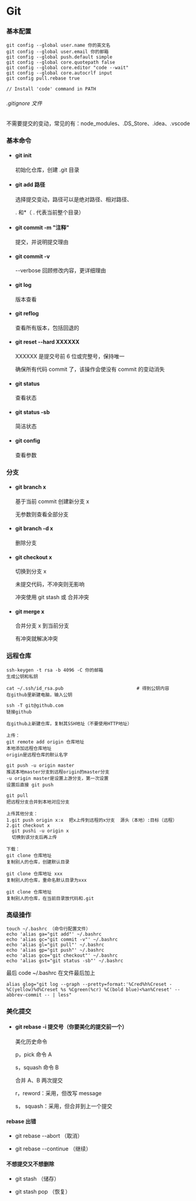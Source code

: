 # Git

### 基本配置

```
git config --global user.name 你的英文名
git config --global user.email 你的邮箱
git config --global push.default simple
git config --global core.quotepath false
git config --global core.editor "code --wait"
git config --global core.autocrlf input
git config pull.rebase true

// Install 'code' command in PATH
```

###### .gitignore 文件

不需要提交的变动，常见的有：node_modules、.DS_Store、.idea、.vscode

### 基本命令

- #### git init

  初始化仓库，创建 .git 目录

- #### git add 路径

  选择提交变动，路径可以是绝对路径、相对路径、

  . 和\*（ . 代表当前整个目录）

- #### git commit -m "注释"

  提交，并说明提交理由

- #### git commit -v

  --verbose 回顾修改内容，更详细理由

- #### git log

  版本查看

- #### git reflog

  查看所有版本，包括回退的

- #### git reset --hard XXXXXX

  XXXXXX 是提交号前 6 位或完整号，保持唯一

  确保所有代码 commit 了，该操作会使没有 commit 的变动消失

- #### git status

  查看状态

- #### git status -sb

  简洁状态

- #### git config

  查看参数

### 分支

- #### git branch x

  基于当前 commit 创建新分支 x

  无参数则查看全部分支

- #### git branch -d x

  删除分支

- #### git checkout x

  切换到分支 x

  未提交代码，不冲突则无影响

  冲突使用 git stash 或 合并冲突

- #### git merge x

  合并分支 x 到当前分支

  有冲突就解决冲突

### 远程仓库

```
ssh-keygen -t rsa -b 4096 -C 你的邮箱
生成公钥和私钥

cat ~/.ssh/id_rsa.pub                           # 得到公钥内容
在github里新建电脑，输入公钥

ssh -T git@github.com
链接github

在github上新建仓库，复制其SSH地址（不要使用HTTP地址）

上传：
git remote add origin 仓库地址
本地添加远程仓库地址
origin是远程仓库的默认名字

git push -u origin master
推送本地master分支到远程origin的master分支
-u origin master是设置上游分支，第一次设置
设置后直接 git push

git pull
把远程分支合并到本地对应分支

上传其他分支：
1.git push origin x:x  把x上传到远程的x分支  源头（本地）:目标（远程）
2.git checkout x
  git pushi -u origin x
  切换到该分支后再上传

下载：
git clone 仓库地址
复制别人的仓库，创建默认目录

git clone 仓库地址 xxx
复制别人的仓库，重命名默认目录为xxx

git clone 仓库地址
复制别人的仓库，在当前目录放代码和.git
```

### 高级操作

```
touch ~/.bashrc （命令行配置文件）
echo 'alias ga="git add"' ~/.bashrc
echo 'alias gc="git commit -v"' ~/.bashrc
echo 'alias gl="git pull"' ~/.bashrc
echo 'alias gp="git push"' ~/.bashrc
echo 'alias gco="git checkout"' ~/.bashrc
echo 'alias gst="git status -sb"' ~/.bashrc
```

最后 code ~/.bashrc 在文件最后加上

```
alias glog="git log --graph --pretty=format:'%Cred%h%Creset -%C(yellow)%d%Creset %s %Cgreen(%cr) %C(bold blue)<%an%Creset' --abbrev-commit -- | less"
```

### 美化提交

- #### git rebase -i 提交号（你要美化的提交前一个）

  美化历史命令

  p，pick 命令 A

  s，squash 命令 B

  合并 A、B 两次提交

  r，reword：采用，但改写 message

  s， squash：采用，但合并到上一个提交

#### rebase 出错

- git rebase --abort （取消）

- git rebase --continue （继续）

#### 不想提交又不想删除

- git stash （储存）

- git stash pop （恢复）
